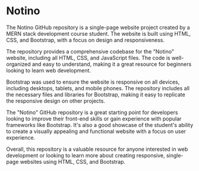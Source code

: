 # Notino
The Notino GitHub repository is a single-page website project created by a MERN stack development course student. The website is built using HTML, CSS, and Bootstrap, with a focus on design and responsiveness.

The repository provides a comprehensive codebase for the "Notino" website, including all HTML, CSS, and JavaScript files. The code is well-organized and easy to understand, making it a great resource for beginners looking to learn web development.

Bootstrap was used to ensure the website is responsive on all devices, including desktops, tablets, and mobile phones. The repository includes all the necessary files and libraries for Bootstrap, making it easy to replicate the responsive design on other projects.

The "Notino" GitHub repository is a great starting point for developers looking to improve their front-end skills or gain experience with popular frameworks like Bootstrap. It's also a good showcase of the student's ability to create a visually appealing and functional website with a focus on user experience.

Overall, this repository is a valuable resource for anyone interested in web development or looking to learn more about creating responsive, single-page websites using HTML, CSS, and Bootstrap.
